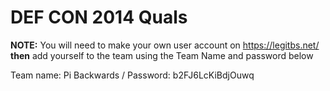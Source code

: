 DEF CON 2014 Quals
==================

**NOTE:** You will need to make your own user account on https://legitbs.net/
**then** add yourself to the team using the Team Name and password below


Team name: Pi Backwards / Password: b2FJ6LcKiBdjOuwq
